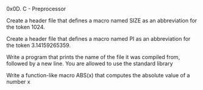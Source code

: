 0x0D. C - Preprocessor

Create a header file that defines a macro named SIZE as an abbreviation for the token 1024.

Create a header file that defines a macro named PI as an abbreviation for the token 3.14159265359.

Write a program that prints the name of the file it was compiled from, followed by a new line.
You are allowed to use the standard library

Write a function-like macro ABS(x) that computes the absolute value of a number x

